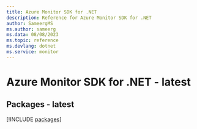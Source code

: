 ```yaml
---
title: Azure Monitor SDK for .NET
description: Reference for Azure Monitor SDK for .NET
author: SameergMS
ms.author: sameerg
ms.data: 08/08/2023
ms.topic: reference
ms.devlang: dotnet
ms.service: monitor
---
```

# Azure Monitor SDK for .NET - latest
## Packages - latest
[!INCLUDE [packages](monitor-index.md)]
